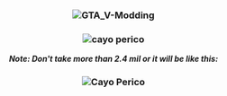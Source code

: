 <h3 align="center">
  <img src="https://github.com/ShopnilIsCoding/Unity-Games-CSharp/assets/122216988/5cf3f7f0-6589-4b54-877b-98ce55b016f4" alt="GTA_V-Modding">
</h3>

<h3 align="center">
  <img src="https://github.com/ShopnilIsCoding/Unity-Games-CSharp/assets/122216988/dceeeba4-4fe3-4537-83e8-afa235bfba5a" alt="cayo perico">
</h3>

<p align="center">
  <strong><em>Note: Don't take more than 2.4 mil or it will be like this:</em></strong>
</p>

<h3 align="center">
  <img src="https://github.com/ShopnilIsCoding/Unity-Games-CSharp/assets/122216988/d7d1012a-3e2f-4e3a-ac52-faf1f02e66fa" alt="Cayo Perico">
</h3>
